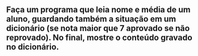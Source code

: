 ## Faça um programa que leia nome e média de um aluno, guardando também a situação em um dicionário (se nota maior que 7 aprovado se não reprovado). No final, mostre o conteúdo gravado no dicionário. 